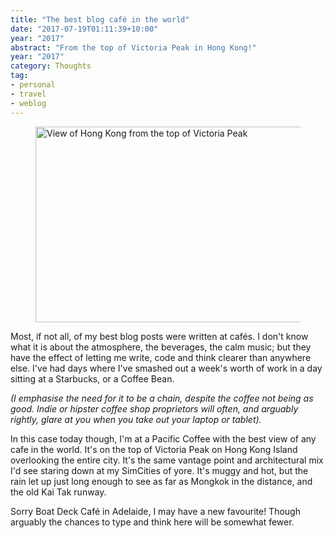 ```yaml
---
title: "The best blog café in the world"
date: "2017-07-19T01:11:39+10:00"
year: "2017"
abstract: "From the top of Victoria Peak in Hong Kong!"
year: "2017"
category: Thoughts
tag:
- personal
- travel
- weblog
---
```

<figure><p><img src="https://rubenerd.com/files/2017/victoriapeak@2x.jpg" alt="View of Hong Kong from the top of Victoria Peak" style="width:500px; height:313px;" /></p></figure>

Most, if not all, of my best blog posts were written at cafés. I don't know what it is about the atmosphere, the beverages, the calm music; but they have the effect of letting me write, code and think clearer than anywhere else. I've had days where I've smashed out a week's worth of work in a day sitting at a Starbucks, or a Coffee Bean.

*(I emphasise the need for it to be a chain, despite the coffee not being as good. Indie or hipster coffee shop proprietors will often, and arguably rightly, glare at you when you take out your laptop or tablet).*

In this case today though, I'm at a Pacific Coffee with the best view of any cafe in the world. It's on the top of Victoria Peak on Hong Kong Island overlooking the entire city. It's the same vantage point and architectural mix I'd see staring down at my SimCities of yore. It's muggy and hot, but the rain let up just long enough to see as far as Mongkok in the distance, and the old Kai Tak runway.

Sorry Boat Deck Café in Adelaide, I may have a new favourite! Though arguably the chances to type and think here will be somewhat fewer.

